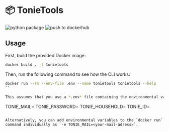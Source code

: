 # :package: TonieTools
![python package](https://github.com/floscha/tonietools/actions/workflows/github-actions.yml/badge.svg)
![push to dockerhub](https://github.com/floscha/tonietools/actions/workflows/push-to-dockerhub.yml/badge.svg)

## Usage

First, build the provided Docker image:
```bash
docker build . -t tonietools
```

Then, run the following command to see how the CLI works:

```bash
docker run --rm --env-file .env --name tonietools tonietools --help
``

This assumes that you use a *.env* file containing the environmental variables as listed in the following template:
```
TONIE_MAIL=<your-mail-adress>
TONIE_PASSWORD=<your-tonies-password>
TONIE_HOUSEHOLD=<tonies-household-id>
TONIE_ID=<creative-tonie-id>
```

Alternatively, you can add environmental variables to the `docker run` command individually as `-e TONIE_MAIL=<your-mail-adress>`. 
